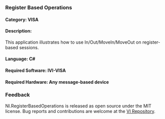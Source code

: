 ### Register Based Operations

#### Category: VISA

#### Description:
This application illustrates how to use In/Out/MoveIn/MoveOut on register-based
sessions.

#### Language: C#  

#### Required Software: IVI-VISA  

#### Required Hardware: Any message-based device

### Feedback

NI.RegisterBasedOperations is released as open source under the MIT license.
Bug reports and contributions are welcome at the [VI Repository].

[VI Repository]: https://bitbucket.org/davidhary/dn.vi
